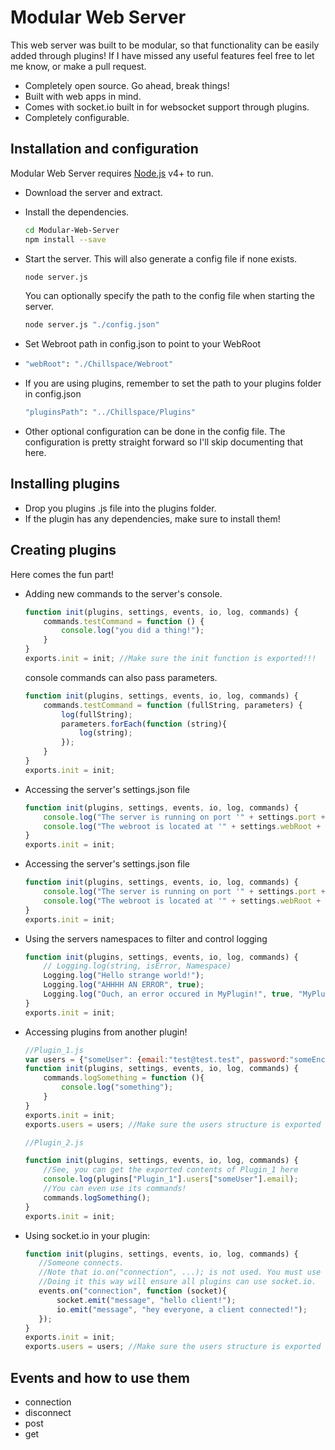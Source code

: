 # Modular Web Server
This web server was built to be modular, so that functionality can be easily added through plugins!
If I have missed any useful features feel free to let me know, or make a pull request.
  - Completely open source. Go ahead, break things!
  - Built with web apps in mind.
  - Comes with socket.io built in for websocket support through plugins.
  - Completely configurable.
  
## Installation and configuration
Modular Web Server requires [Node.js](https://nodejs.org/) v4+ to run.
- Download the server and extract.
- Install the dependencies.
    ```sh
    cd Modular-Web-Server
    npm install --save
     ```
- Start the server. This will also generate a config file if none exists.
    ```sh
    node server.js 
    ```
    You can optionally specify the path to the config file when starting the server.
    
    ```sh
    node server.js "./config.json"
    ```
- Set Webroot path in config.json to point to your WebRoot
-   ```sh
    "webRoot": "./Chillspace/Webroot"
    ```
- If you are using plugins, remember to set the path to your plugins folder in config.json
    ```sh
    "pluginsPath": "../Chillspace/Plugins"
    ```
- Other optional configuration can be done in the config file. The configuration is pretty straight forward so I'll skip documenting that here.

## Installing plugins
- Drop you plugins .js file into the plugins folder.
- If the plugin has any dependencies, make sure to install them!

## Creating plugins
Here comes the fun part!
- Adding new commands to the server's console.
    ```javascript
    function init(plugins, settings, events, io, log, commands) {
        commands.testCommand = function () {
            console.log("you did a thing!");
        }
    }
    exports.init = init; //Make sure the init function is exported!!!
    ```
    console commands can also pass parameters.
    ```javascript
    function init(plugins, settings, events, io, log, commands) {
        commands.testCommand = function (fullString, parameters) {
            log(fullString);
            parameters.forEach(function (string){
                log(string);
            });
        }
    }
    exports.init = init;
    ```
- Accessing the server's settings.json file
    ```javascript
    function init(plugins, settings, events, io, log, commands) {
        console.log("The server is running on port '" + settings.port + "'.");
        console.log("The webroot is located at '" + settings.webRoot + "'.");
    }
    exports.init = init;
    ```
- Accessing the server's settings.json file
    ```javascript
    function init(plugins, settings, events, io, log, commands) {
        console.log("The server is running on port '" + settings.port + "'.");
        console.log("The webroot is located at '" + settings.webRoot + "'.");
    }
    exports.init = init;
    ```
- Using the servers namespaces to filter and control logging
    ```javascript
    function init(plugins, settings, events, io, log, commands) {
        // Logging.log(string, isError, Namespace)
        Logging.log("Hello strange world!");
        Logging.log("AHHHH AN ERROR", true);
        Logging.log("Ouch, an error occured in MyPlugin!", true, "MyPlugin");
    }
    exports.init = init;
    ```
- Accessing plugins from another plugin!
    ```javascript
    //Plugin_1.js
    var users = {"someUser": {email:"test@test.test", password:"someEncryptedPassword"}, ...};
    function init(plugins, settings, events, io, log, commands) {
        commands.logSomething = function (){
            console.log("something");
        }
    }
    exports.init = init;
    exports.users = users; //Make sure the users structure is exported

    //Plugin_2.js
    
    function init(plugins, settings, events, io, log, commands) {
        //See, you can get the exported contents of Plugin_1 here
        console.log(plugins["Plugin_1"].users["someUser"].email);
        //You can even use its commands!
        commands.logSomething();
    }
    exports.init = init;
    ```
- Using socket.io in your plugin:
     ```javascript
    function init(plugins, settings, events, io, log, commands) {
        //Someone connects.
        //Note that io.on("connection", ...); is not used. You must use the server event system.
        //Doing it this way will ensure all plugins can use socket.io.
        events.on("connection", function (socket){
            socket.emit("message", "hello client!");
            io.emit("message", "hey everyone, a client connected!");
        });
    }
    exports.init = init;
    exports.users = users; //Make sure the users structure is exported
    ```
## Events and how to use them  
- connection
- disconnect
- post
- get
    
